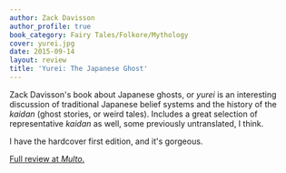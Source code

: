 ```yaml
---
author: Zack Davisson
author_profile: true
book_category: Fairy Tales/Folkore/Mythology
cover: yurei.jpg
date: 2015-09-14
layout: review
title: 'Yurei: The Japanese Ghost'
---
```


Zack Davisson's book about Japanese ghosts, or *yurei* is an interesting discussion of traditional Japanese belief systems and the history of the *kaidan* (ghost stories, or weird tales). Includes a great selection of representative *kaidan* as well, some previously untranslated, I think. 

I have the hardcover first edition, and it's gorgeous.

[Full review at *Multo*.](https://multoghost.wordpress.com/2015/09/14/reading-yurei-the-japanese-ghost/)